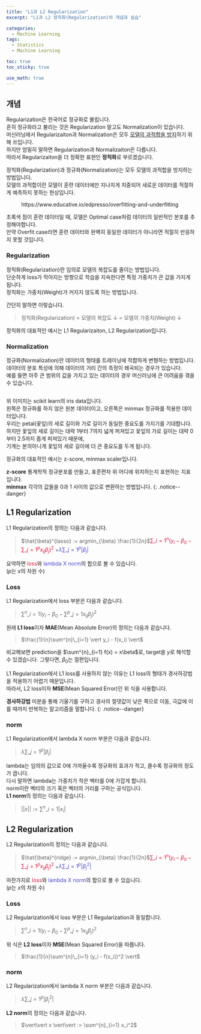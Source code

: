 ```yaml
---
title: "L1과 L2 Regularization"
excerpt: "L1과 L2 정칙화(Regularization)의 개념과 실습"

categories:
  - Machine Learning
tags:
  - Statistics
  - Machine Learning

toc: true
toc_sticky: true

use_math: true
---
```


## 개념

Regularization은 한국어로 정규화로 불립니다.<br/>
흔히 정규화라고 불리는 것은 Regularization 말고도 Normalization이 있습니다.<br/>
머신러닝에서 Regularizaiton과 Normalization은 모두 <u>모델의 과적합을 방지</u>하기 위해 쓰입니다.<br/>
하지만 엄밀히 말하면 Regularization과 Normalizaiton은 다릅니다.<br/>
따라서 Regularizaiton을 더 정확한 표현인 **정칙화**로 부르겠습니다.<br/>


정칙화(Regularization)과 정규화(Normalization)는 모두 모델의 과적합을 방지하는 방법입니다.<br/>
모델의 과적합이란 모델이 훈련 데이터에만 지나치게 치중되어 새로운 데이터를 적절하게 예측하지 못하는 현상입니다.<br/>

<figure style = "width : 600px" class="align-center">
  <img src="{{ site.url }}{{ site.baseurl }}/assets/img/overfit.png" alt = "">
  <figcaption>https://www.educative.io/edpresso/overfitting-and-underfitting</figcaption>
</figure>

초록색 점이 훈련 데이터일 때, 모델은 Optimal case처럼 데이터의 일반적인 분포를 추정해야합니다.<br/>
만약 Overfit case라면 훈련 데이터와 완벽히 동일한 데이터가 아니라면 적절히 반응하지 못할 것입니다.<br/>

### Regularization

정칙화(Regularization)란 임의로 모델의 복잡도를 줄이는 방법입니다.<br/>
단순하게 loss가 작아지는 방향으로 학습을 지속한다면 특정 가중치가 큰 값을 가지게 됩니다.<br/>
정칙화는 가중치(Weight)가 커지지 않도록 하는 방법입니다.<br/>


간단히 말하면 이렇습니다.<br/>
> 정칙화(Regularization) = 모델의 복잡도 ↓ = 모델의 가중치(Weight) ↓<br/>


정칙화의 대표적인 예시는 L1 Regularizaiton, L2 Regularization입니다.<br/>


### Normalization

정규화(Normalization)란 데이터의 형태를 트레이닝에 적합하게 변형하는 방법입니다.<br/>
데이터의 분포 특성에 의해 데이터의 거리 간의 측정이 왜곡되는 경우가 있습니다.<br/>
예를 들면 아주 큰 범위의 값을 가지고 있는 데이터의 경우 머신러닝에 큰 어려움을 겪을 수 있습니다.<br/>

<figure style = "width : 600px" class="align-center">
  <img src="{{ site.url }}{{ site.baseurl }}/assets/img/irisreg.png" alt = "">
</figure>

위 이미지는 scikit learn의 iris data입니다.<br/>
왼쪽은 정규화를 하지 않은 원본 데이터이고, 오른쪽은 minmax 정규화를 적용한 데이터입니다.<br/>
우리는 petal(꽃잎)의 세로 길이와 가로 길이가 동일한 중요도를 가지기를 기대합니다.<br/>
하지만 꽃잎의 세로 길이는 대략 1부터 7까지 넓게 퍼져있고 꽃잎의 가로 길이는 대략 0부터 2.5까지 좁게 퍼져있기 때문에,<br/>
기계는 본의아니게 꽃잎의 세로 길이에 더 큰 중요도를 두게 됩니다.<br/>


정규화의 대표적인 예시는 z-score, minmax scaler입니다.<br/>

**z-score** 통계학적 정규분포를 만들고, 표준편차 위 어디에 위치하는지 표현하는 지표입니다.<br/>
**minmax** 각각의 값들을 0과 1 사이의 값으로 변환하는 방법입니다.
{: .notice--danger}


## L1 Regularization

L1 Regularization의 정의는 다음과 같습니다.
> $\hat{\beta}^{lasso} := argmin_{\beta} \frac{1}{2n}$<span style = "color:#dc143c">$\sum\_{i=1}^{n} (y_i - \beta_0 - \sum\_{j=1}^{p} x_{ij}\beta_j)^2$</span> $+$<span style = "color:#4b46cd">$\lambda \sum\_{j=1}^{p} \vert \beta_j \vert$</span>


요약하면 <span style = "color:#dc143c">loss</span>와 <span style = "color:#4b46cd">lambda X norm</span>의 합으로 볼 수 있습니다.<br/>
($p$는 $x$의 차원 수)

### Loss
L1 Regularization에서 loss 부분은 다음과 같습니다.
> $\sum^{n}\_{i=1}(y_i - \beta_0 - \sum^{p}\_{j=1}x_{ij}\beta_j)^2$

원래 **L1 loss**이자 **MAE**(Mean Absolute Error)의 정의는 다음과 같습니다.
> $\frac{1}{n}\sum^{n}\_{i=1} \vert y_i - f(x_i) \vert$

비교해보면 prediction을 $\sum^{n}_{i=1} f(x) = x\beta$로, target을 $y$로 해석할 수 있겠습니다.
그렇다면, $\beta_0$는 절편입니다.

L1 Regularization에서 L1 loss를 사용하지 않는 이유는 L1 loss의 형태가 경사하강법을 적용하기 어렵기 때문입니다.<br/>
따라서, L2 loss이자 **MSE**(Mean Squared Error)인 위 식을 사용합니다.

**경사하강법** 미분을 통해 기울기를 구하고 경사의 절댓값이 낮은 쪽으로 이동, 극값에 이를 때까지 반복하는 알고리즘을 말합니다.
{: .notice--danger}

### norm
L1 Regularization에서 lambda X norm 부분은 다음과 같습니다.
> $\lambda \sum\_{j=1}^{p} \vert \beta_j \vert$

lambda는 임의의 값으로 0에 가까울수록 정규화의 효과가 적고, 클수록 정규화의 정도가 큽니다.<br/>
다시 말하면 lambda는 가중치가 작은 벡터를 0에 가깝게 합니다.<br/>
norm이란 벡터의 크기 혹은 벡터의 거리를 구하는 공식입니다.<br/>
**L1 norm**의 정의는 다음과 같습니다.
> $\vert\vert x \vert\vert := \sum^{n}\_{i=1}\vert x_i \vert$


## L2 Regularization

L2 Regularization의 정의는 다음과 같습니다.
> $\hat{\beta}^{ridge} := argmin_{\beta} \frac{1}{2n}$<span style = "color:#dc143c">$\sum\_{i=1}^{n} (y_i - \beta_0 - \sum\_{j=1}^{p} x_{ij}\beta_j)^2$</span> $+$<span style = "color:#4b46cd">$\lambda \sum\_{j=1}^{p} \vert \beta_j^2 \vert$</span>

마찬가지로 <span style = "color:#dc143c">loss</span>와 <span style = "color:#4b46cd">lambda X norm</span>의 합으로 볼 수 있습니다.<br/>
($p$는 $x$의 차원 수)

### Loss
L2 Regularization에서 loss 부분은 L1 Regularization과 동일합니다.
> $\sum^{n}\_{i=1}(y_i - \beta_0 - \sum^{p}\_{j=1}x_{ij}\beta_j)^2$

위 식은 **L2 loss**이자 **MSE**(Mean Squared Error)을 따릅니다.
> $\frac{1}{n}\sum^{n}\_{i=1} (y_i - f(x_i))^2 \vert$

### norm
L2 Regularization에서 lambda X norm 부분은 다음과 같습니다.
> $\lambda \sum\_{j=1}^{p} \vert \beta_j^2 \vert$

**L2 norm**의 정의는 다음과 같습니다.
> $\vert\vert x \vert\vert := \sum^{n}_{i=1} x_i^2$


